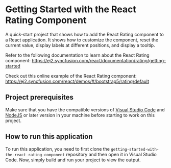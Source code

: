 # Getting Started with the React Rating Component

A quick-start project that shows how to add the React Rating component to a React application. It shows how to customize the component, reset the current value, display labels at different positions, and display a tooltip.   
 
Refer to the following documentation to learn about the React Rating component: 
https://ej2.syncfusion.com/react/documentation/rating/getting-started  

Check out this online example of the React Rating component:
https://ej2.syncfusion.com/react/demos/#/bootstrap5/rating/default

## Project prerequisites
Make sure that you have the compatible versions of [Visual Studio Code](https://code.visualstudio.com/download ) and [NodeJS](https://nodejs.org/en/download) or later version in your machine before starting to work on this project.

## How to run this application
To run this application, you need to first clone the `getting-started-with-the-react-rating-component` repository and then open it in Visual Studio Code. Now, simply build and run your project to view the output.